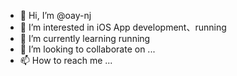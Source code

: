 - 👋 Hi, I’m @oay-nj
- 👀 I’m interested in iOS App development、running
- 🌱 I’m currently learning running
- 💞️ I’m looking to collaborate on ...
- 📫 How to reach me ...

<!---
oay-nj/oay-nj is a ✨ special ✨ repository because its `README.md` (this file) appears on your GitHub profile.
You can click the Preview link to take a look at your changes.
--->
